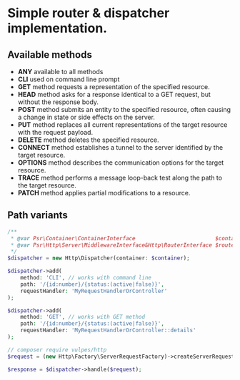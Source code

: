# Simple router & dispatcher implementation.

## Available methods
* **ANY** available to all methods
* **CLI** used on command line prompt
* **GET** method requests a representation of the specified resource.
* **HEAD** method asks for a response identical to a GET request, but without the response body.
* **POST** method submits an entity to the specified resource, often causing a change in state or side effects on the server.
* **PUT** method replaces all current representations of the target resource with the request payload.
* **DELETE** method deletes the specified resource.
* **CONNECT** method establishes a tunnel to the server identified by the target resource.
* **OPTIONS** method describes the communication options for the target resource.
* **TRACE** method performs a message loop-back test along the path to the target resource.
* **PATCH** method applies partial modifications to a resource.

## Path variants

```php
/**
 * @var Psr\Container\ContainerInterface                         $container
 * @var Psr\Http\Server\MiddlewareInterface&Http\RouterInterface $router 
 */
$dispatcher = new Http\Dispatcher(container: $container);

$dispatcher->add(
    method: 'CLI', // works with command line
    path: '/{id:number}/{status:(active|false)}', 
    requestHandler: 'MyRequestHandlerOrController'
);

$dispatcher->add(
    method: 'GET', // works with GET method
    path: '/{id:number}/{status:(active|false)}', 
    requestHandler: 'MyRequestHandlerOrController::details'
);

// composer require vulpes/http
$request = (new Http\Factory\ServerRequestFactory)->createServerRequestFromGlobals();

$response = $dispatcher->handle($request);

```